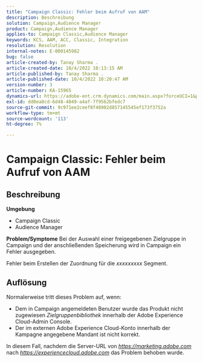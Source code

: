 ```yaml
---
title: "Campaign Classic: Fehler beim Aufruf von AAM"
description: Beschreibung
solution: Campaign,Audience Manager
product: Campaign,Audience Manager
applies-to: Campaign Classic,Audience Manager
keywords: KCS, AAM, ACC, Classic, Integration
resolution: Resolution
internal-notes: E-000145982
bug: false
article-created-by: Tanay Sharma .
article-created-date: 10/4/2022 10:13:15 AM
article-published-by: Tanay Sharma .
article-published-date: 10/4/2022 10:20:47 AM
version-number: 3
article-number: KA-15965
dynamics-url: https://adobe-ent.crm.dynamics.com/main.aspx?forceUCI=1&pagetype=entityrecord&etn=knowledgearticle&id=a5fa2f27-cd43-ed11-bba2-0022480868ff
exl-id: dd0ea0cd-6d48-4849-a4af-7f9562bfedc7
source-git-commit: 9c971ee2ceef8f48902d857145545ef173f3752a
workflow-type: tm+mt
source-wordcount: '113'
ht-degree: 7%

---
```


# Campaign Classic: Fehler beim Aufruf von AAM

## Beschreibung

<b>Umgebung</b>
- Campaign Classic
- Audience Manager



<b>Problem/Symptome</b>
Bei der Auswahl einer freigegebenen Zielgruppe in Campaign und der anschließenden Speicherung wird in Campaign ein Fehler ausgegeben.

Fehler beim Erstellen der Zuordnung für die *xxxxxxxxx* Segment.


## Auflösung


Normalerweise tritt dieses Problem auf, wenn:

- Dem in Campaign angemeldeten Benutzer wurde das Produkt nicht zugewiesen *Zielgruppenbibliothek* innerhalb der Adobe Experience Cloud-Admin Console.
- Der im externen Adobe Experience Cloud-Konto innerhalb der Kampagne angegebene Mandant ist nicht korrekt.


In diesem Fall, nachdem die Server-URL von *https://marketing.adobe.com* nach *https://experiencecloud.adobe.com* das Problem behoben wurde.
